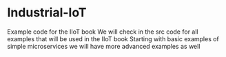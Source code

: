 # Industrial-IoT
Example code for the IIoT book
We will check in the src code for all examples that will be used in the IIoT book
Starting with basic examples of simple microservices we will have more advanced examples as well
